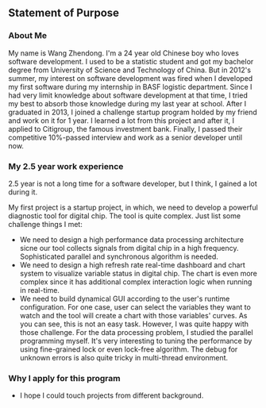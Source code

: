 ## Statement of Purpose

### About Me
  My name is Wang Zhendong. I'm a 24 year old Chinese boy who loves software development. I used to be a statistic student and got my bachelor degree from University of Science and Technology of China. But in 2012's summer, my interest on software development was fired when I developed my first software during my internship in BASF logistic department. Since I had very limit knowledge about software development at that time, I tried my best to absorb those knowledge during my last year at school. After I graduated in 2013, I joined a challenge startup program holded by my friend and work on it for 1 year. I learned a lot from this project and after it, I applied to Citigroup, the famous investment bank. Finally, I passed their competitive 10%-passed interview and work as a senior developer until now. 

### My 2.5 year work experience
 2.5 year is not a long time for a software developer, but I think, I gained a lot during it. 
  
 My first project is a startup project, in which, we need to develop a powerful diagnostic tool for digital chip. The tool is quite complex. Just list some challenge things I met:
 * We need to design a high performance data processing architecture sicne our tool collects signals from digital chip in a high frequency. Sophisticated parallel and synchronous algorithm is needed.
 * We need to design a high refresh rate real-time dashboard and chart system to visualize variable status in digital chip. The chart is even more complex since it has additional complex interaction logic when running in real-time.  
 * We need to build dynamical GUI according to the user's runtime configuration. For one case, user can select the variables they want to watch and the tool will create a chart with those variables' curves.
 As you can see, this is not an easy task. However, I was quite happy with those challenge. For the data processing problem, I studied the parallel programming myself. It's very interesting to tuning the performance by using fine-grained lock or even lock-free algorithm. The debug for unknown errors is also quite tricky in multi-thread environment.   



### Why I apply for this program
* I hope I could touch projects from different background.

### 
